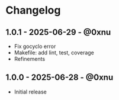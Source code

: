 # Changelog

## 1.0.1 - 2025-06-29 - @0xnu
* Fix gocyclo error
* Makefile: add lint, test, coverage
* Refinements

## 1.0.0 - 2025-06-28 - @0xnu
* Initial release
